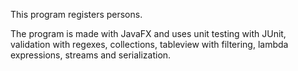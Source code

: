 This program registers persons.

The program is made with JavaFX and uses unit testing with JUnit, validation with regexes, collections, tableview with filtering, lambda expressions, streams and serialization.
